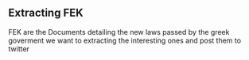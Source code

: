 ## Extracting  FEK

FEK are the Documents detailing the new laws passed by the greek goverment
we want to extracting the interesting ones and post them to twitter

